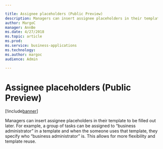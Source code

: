```yaml
---

title: Assignee placeholders (Public Preview)
description: Managers can insert assignee placeholders in their template to be filled out later.
author: MargoC
manager: AnnBe
ms.date: 4/27/2018
ms.topic: article
ms.prod: 
ms.service: business-applications
ms.technology: 
ms.author: margoc
audience: Admin

---
```

#  Assignee placeholders (Public Preview)




[!include[banner](../../../includes/banner.md)]

Managers can insert assignee placeholders in their template to be filled out
later. For example, a group of tasks can be assigned to “business administrator”
in a template and when the someone uses that template, they specify who
“business administrator” is. This allows for more flexibility and template
reuse.
